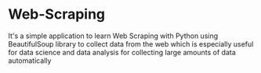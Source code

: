 # Web-Scraping
It's a simple application to learn Web Scraping with Python using BeautifulSoup library to collect data from the web which is especially useful for data science and data analysis for collecting large amounts of data automatically
